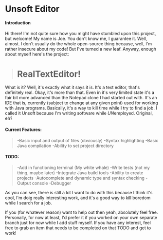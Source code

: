 # Unsoft Editor

#### Introduction
Hi there! I'm not quite sure how you might have stumbled upon this project, but welcome! My name is Joe. You don't know me, I guarantee it. Well, almost. I don't usually do the whole open-source thing because, well, I'm rather insecure about my code! But I've turned a new leaf. Anyway, enough about myself here's the project:

> # RealTextEditor!
What is it? Well, it's exactly what it says it is. It's a text editor, that's definitely real. Okay, it's more than that. Even in it's very limited state it's a fair bit more advanced than the Notepad clone I had started out with. It's an IDE that is, currently (subject to change at any given point) used for working with Java programs. Basically, it's a way to kill time while I try to find a job. I called it Unsoft because I'm writing software while *UN*employed. Original, eh?

#### Current Features:
 > -Basic input and output of files (obviously)
 -Syntax highlighting
 -Basic Java compilation
 -Ability to set project directory
 
#### TODO:
 > -Add in functioning terminal (My white whale)
 -Write tests (not my thing, maybe later)
 -Integrate Java build tools
 -Ability to create projects
 -Autocomplete and dynamic type and syntax checking
 -Output console
 -Debugger
 
 
 As you can see, there is still a lot I want to do with this because I think it's cool, I'm doig really interesting work, and it's a good way to kill boredom while I search for a job.
 
 If you (for whatever reason) want to help out then yeah, absolutely feel free. Personally, for now at least, I'd prefer it if you worked on your own separate branch just for now while I add stuff myself. If you have any interest, feel free to grab an item that needs to be completed on that TODO and get to work!  
 

